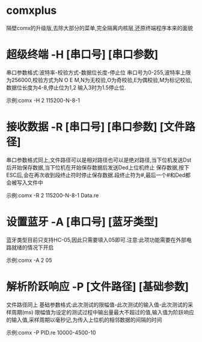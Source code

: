 # comxplus
隔壁comx的升级版,去除大部分的菜单,完全隔离内核层,还原终端程序本来的面貌

# 超级终端 -H [串口号] [串口参数] 

串口参数格式:波特率-校验方式-数据位长度-停止位
串口号为0-255,波特率上限为256000,校验方式为N O E M,N为无校验,O为奇校验,E为偶校验,M为标记校验,数据位长度为4-8,停止位为1,2
输入3时为1.5停止位.

示例:comx -H 2 115200-N-8-1

# 接收数据 -R [串口号] [串口参数] [文件路径]

串口参数格式同上,文件路径可以是相对路径也可以是绝对路径,当下位机发送Dst后开始保存数据,当下位机在开始保存数据后发送Ded上位机终止
保存数据,按下ESC后,会在再次收到段终止符时停止保存数据.段终止符为#,最后一个#和Ded都会被写入文件中

示例:comx -R 2 115200-N-8-1 Data.re

# 设置蓝牙 -A [串口号] [蓝牙类型]

蓝牙类型目前只支持HC-05,因此只需要填入05即可.注意:此项功能需要在外部电路就绪的情况下开启

示例:comx -A 2 05

# 解析阶跃响应 -P [文件路径] [基础参数]

文件路径同上
基础参数格式:此次测试的限幅值-此次测试的输入值-此次测试的采样周期(ms)
限幅值为设定的测试过程中输出量最大不超过的值,输入值为阶跃响应的输入值,采样周期以毫秒记,为传入上位机的相邻数据的间隔的时间

示例:comx -P PID.re 10000-4500-10
